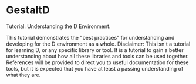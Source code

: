 # GestaltD
Tutorial: Understanding the D Environment.

This tutorial demonstrates the "best practices" for understanding and developing for the D environment as a whole. Disclaimer:
This isn't a tutorial for learning D, or any specific library or tool. It is a tutorial to gain a better understanding about how all these libraries and tools can be used together. References will be provided to direct you to useful documentation for these tools, but it is expected that you have at least a passing understanding of what they are.

